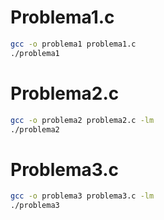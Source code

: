 # Problema1.c

```bash
gcc -o problema1 problema1.c
./problema1
```

# Problema2.c

```bash
gcc -o problema2 problema2.c -lm
./problema2
```

# Problema3.c

```bash
gcc -o problema3 problema3.c -lm
./problema3
```
